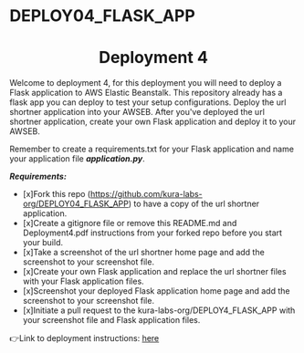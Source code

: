 # DEPLOY04_FLASK_APP

<h1 align=center>Deployment 4</h1>

Welcome to deployment 4, for this deployment you will need to deploy a Flask application to AWS Elastic Beanstalk. This repository already has a flask app you can deploy to test your setup configurations. Deploy the url shortner application into your AWSEB. After you've deployed the url shortner application, create your own Flask application and deploy it to your AWSEB.    

Remember to create a requirements.txt for your Flask application and name your application file ***application.py***. 

***Requirements:*** 
- [x]Fork this repo (https://github.com/kura-labs-org/DEPLOY04_FLASK_APP) to have a copy of the url shortner application.
- [x]Create a gitignore file or remove this README.md and Deployment4.pdf instructions from your forked repo before you start your build.
- [x]Take a screenshot of the url shortner home page and add the screenshot to your screenshot file. 
- [x]Create your own Flask application and replace the url shortner files with your Flask application files.
- [x]Screenshot your deployed Flask application home page and add the screenshot to your screenshot file.   
- [x]Initiate a pull request to the kura-labs-org/DEPLOY4_FLASK_APP with your screenshot file and Flask application files.   

👉Link to deployment instructions: [here](https://github.com/kura-labs-org/DEPLOY4_FLASK_APP/blob/main/Deployment%204.pdf)  
